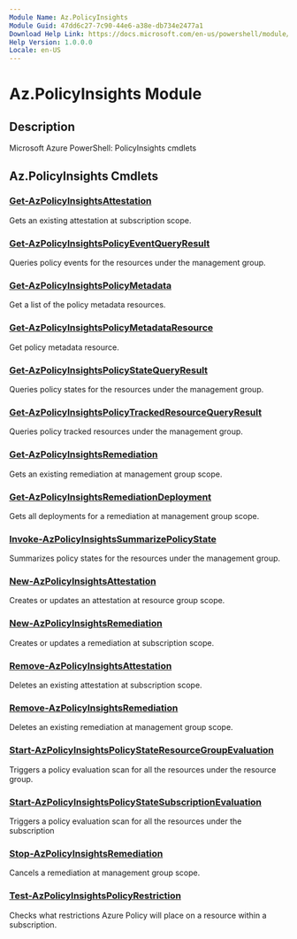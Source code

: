 ```yaml
---
Module Name: Az.PolicyInsights
Module Guid: 47dd6c27-7c90-44e6-a38e-db734e2477a1
Download Help Link: https://docs.microsoft.com/en-us/powershell/module/az.policyinsights
Help Version: 1.0.0.0
Locale: en-US
---
```


# Az.PolicyInsights Module
## Description
Microsoft Azure PowerShell: PolicyInsights cmdlets

## Az.PolicyInsights Cmdlets
### [Get-AzPolicyInsightsAttestation](Get-AzPolicyInsightsAttestation.md)
Gets an existing attestation at subscription scope.

### [Get-AzPolicyInsightsPolicyEventQueryResult](Get-AzPolicyInsightsPolicyEventQueryResult.md)
Queries policy events for the resources under the management group.

### [Get-AzPolicyInsightsPolicyMetadata](Get-AzPolicyInsightsPolicyMetadata.md)
Get a list of the policy metadata resources.

### [Get-AzPolicyInsightsPolicyMetadataResource](Get-AzPolicyInsightsPolicyMetadataResource.md)
Get policy metadata resource.

### [Get-AzPolicyInsightsPolicyStateQueryResult](Get-AzPolicyInsightsPolicyStateQueryResult.md)
Queries policy states for the resources under the management group.

### [Get-AzPolicyInsightsPolicyTrackedResourceQueryResult](Get-AzPolicyInsightsPolicyTrackedResourceQueryResult.md)
Queries policy tracked resources under the management group.

### [Get-AzPolicyInsightsRemediation](Get-AzPolicyInsightsRemediation.md)
Gets an existing remediation at management group scope.

### [Get-AzPolicyInsightsRemediationDeployment](Get-AzPolicyInsightsRemediationDeployment.md)
Gets all deployments for a remediation at management group scope.

### [Invoke-AzPolicyInsightsSummarizePolicyState](Invoke-AzPolicyInsightsSummarizePolicyState.md)
Summarizes policy states for the resources under the management group.

### [New-AzPolicyInsightsAttestation](New-AzPolicyInsightsAttestation.md)
Creates or updates an attestation at resource group scope.

### [New-AzPolicyInsightsRemediation](New-AzPolicyInsightsRemediation.md)
Creates or updates a remediation at subscription scope.

### [Remove-AzPolicyInsightsAttestation](Remove-AzPolicyInsightsAttestation.md)
Deletes an existing attestation at subscription scope.

### [Remove-AzPolicyInsightsRemediation](Remove-AzPolicyInsightsRemediation.md)
Deletes an existing remediation at management group scope.

### [Start-AzPolicyInsightsPolicyStateResourceGroupEvaluation](Start-AzPolicyInsightsPolicyStateResourceGroupEvaluation.md)
Triggers a policy evaluation scan for all the resources under the resource group.

### [Start-AzPolicyInsightsPolicyStateSubscriptionEvaluation](Start-AzPolicyInsightsPolicyStateSubscriptionEvaluation.md)
Triggers a policy evaluation scan for all the resources under the subscription

### [Stop-AzPolicyInsightsRemediation](Stop-AzPolicyInsightsRemediation.md)
Cancels a remediation at management group scope.

### [Test-AzPolicyInsightsPolicyRestriction](Test-AzPolicyInsightsPolicyRestriction.md)
Checks what restrictions Azure Policy will place on a resource within a subscription.

